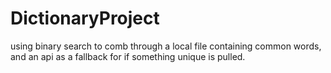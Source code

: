 # DictionaryProject
using binary search to comb through a local file containing common words, and an api as a fallback for if something unique is pulled.
